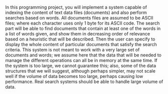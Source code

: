 In this programming project, you will implement a system capable of indexing the content of text data files (documents) and also perform searches based on words. All documents files are assumed to be ASCII files; where each character uses only 1 byte for its ASCII code. The search part will be able to find documents that contain at least one of the words in a list of words given, and show them in decreasing order of relevance based on a heuristic that will be described. Then the user can specify to display the whole content of particular documents that satisfy the search criteria. This system is not meant to work with a very large set of documents and words; we assume here that the data that will be needed to manage the different operations can all be in memory at the same time. If the system is too large, we cannot guarantee this; also, some of the data structures that we will suggest, although perhaps simpler, may not scale well if the volume of data becomes too large, perhaps causing low performance. Real search systems should be able to handle large volume of data. 
